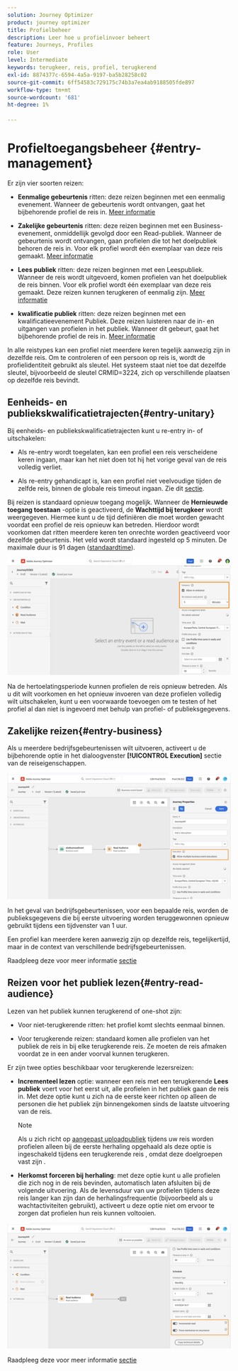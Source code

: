 ```yaml
---
solution: Journey Optimizer
product: journey optimizer
title: Profielbeheer
description: Leer hoe u profielinvoer beheert
feature: Journeys, Profiles
role: User
level: Intermediate
keywords: terugkeer, reis, profiel, terugkerend
exl-id: 8874377c-6594-4a5a-9197-ba5b28258c02
source-git-commit: 6ff54583c729175c74b3a7ea4ab9188505fde897
workflow-type: tm+mt
source-wordcount: '681'
ht-degree: 1%

---
```



# Profieltoegangsbeheer {#entry-management}

Er zijn vier soorten reizen:

* **Eenmalige gebeurtenis** ritten: deze reizen beginnen met een eenmalig evenement. Wanneer de gebeurtenis wordt ontvangen, gaat het bijbehorende profiel de reis in. [Meer informatie](#entry-unitary)

* **Zakelijke gebeurtenis** ritten: deze reizen beginnen met een Business-evenement, onmiddellijk gevolgd door een Read-publiek. Wanneer de gebeurtenis wordt ontvangen, gaan profielen die tot het doelpubliek behoren de reis in. Voor elk profiel wordt één exemplaar van deze reis gemaakt. [Meer informatie](#entry-business)

* **Lees publiek** ritten: deze reizen beginnen met een Leespubliek. Wanneer de reis wordt uitgevoerd, komen profielen van het doelpubliek de reis binnen. Voor elk profiel wordt één exemplaar van deze reis gemaakt. Deze reizen kunnen terugkeren of eenmalig zijn. [Meer informatie](#entry-read-audience)

* **kwalificatie publiek** ritten: deze reizen beginnen met een kwalificatieevenement Publiek. Deze reizen luisteren naar de in- en uitgangen van profielen in het publiek. Wanneer dit gebeurt, gaat het bijbehorende profiel de reis in. [Meer informatie](#entry-unitary)

In alle reistypes kan een profiel niet meerdere keren tegelijk aanwezig zijn in dezelfde reis. Om te controleren of een persoon op reis is, wordt de profielidentiteit gebruikt als sleutel. Het systeem staat niet toe dat dezelfde sleutel, bijvoorbeeld de sleutel CRMID=3224, zich op verschillende plaatsen op dezelfde reis bevindt.

## Eenheids- en publiekskwalificatietrajecten{#entry-unitary}

Bij eenheids- en publiekskwalificatietrajecten kunt u re-entry in- of uitschakelen:

* Als re-entry wordt toegelaten, kan een profiel een reis verscheidene keren ingaan, maar kan het niet doen tot hij het vorige geval van de reis volledig verliet.

* Als re-entry gehandicapt is, kan een profiel niet veelvoudige tijden de zelfde reis, binnen de globale reis timeout ingaan. Zie dit [sectie](../building-journeys/journey-gs.md#global_timeout).

Bij reizen is standaard opnieuw toegang mogelijk. Wanneer de **Hernieuwde toegang toestaan** -optie is geactiveerd, de **Wachttijd bij terugkeer** wordt weergegeven. Hiermee kunt u de tijd definiëren die moet worden gewacht voordat een profiel de reis opnieuw kan betreden. Hierdoor wordt voorkomen dat ritten meerdere keren ten onrechte worden geactiveerd voor dezelfde gebeurtenis. Het veld wordt standaard ingesteld op 5 minuten. De maximale duur is 91 dagen ([standaardtime](journey-gs.md#global_timeout)).

<!--
When a journey ends, its status is **[!UICONTROL Closed]**. New individuals can no longer enter the journey. Persons already in the journey automatically exit the journey. [Learn more](journey-gs.md#entrance)
-->

![](assets/journey-re-entrance.png)

Na de hertoelatingsperiode kunnen profielen de reis opnieuw betreden. Als u dit wilt voorkomen en het opnieuw invoeren van deze profielen volledig wilt uitschakelen, kunt u een voorwaarde toevoegen om te testen of het profiel al dan niet is ingevoerd met behulp van profiel- of publieksgegevens.

<!--
Due to the 30-day journey timeout, when journey re-entrance is not allowed, we cannot make sure the re-entrance blocking will work more than 91 days. Indeed, as we remove all information about persons who entered the journey 91 days after they enter, we cannot know the person entered previously, more than 91 days ago. -->

## Zakelijke reizen{#entry-business}

<!--
Business events follow re-entrance rules in the same way as for unitary events. If a journey allows re-entrance, the next business event will be processed.
-->

Als u meerdere bedrijfsgebeurtenissen wilt uitvoeren, activeert u de bijbehorende optie in het dialoogvenster **[!UICONTROL Execution]** sectie van de reiseigenschappen.

![](assets/business-entry.png)

In het geval van bedrijfsgebeurtenissen, voor een bepaalde reis, worden de publieksgegevens die bij eerste uitvoering worden teruggewonnen opnieuw gebruikt tijdens een tijdvenster van 1 uur.

Een profiel kan meerdere keren aanwezig zijn op dezelfde reis, tegelijkertijd, maar in de context van verschillende bedrijfsgebeurtenissen.

Raadpleeg deze voor meer informatie [sectie](../event/about-creating-business.md)

## Reizen voor het publiek lezen{#entry-read-audience}

Lezen van het publiek kunnen terugkerend of one-shot zijn:

* Voor niet-terugkerende ritten: het profiel komt slechts eenmaal binnen.

* Voor terugkerende reizen: standaard komen alle profielen van het publiek de reis in bij elke terugkerende reis. Ze moeten de reis afmaken voordat ze in een ander voorval kunnen terugkeren.

Er zijn twee opties beschikbaar voor terugkerende lezersreizen:

* **Incrementeel lezen** optie: wanneer een reis met een terugkerende **Lees publiek** voert voor het eerst uit, alle profielen in het publiek gaan de reis in. Met deze optie kunt u zich na de eerste keer richten op alleen de personen die het publiek zijn binnengekomen sinds de laatste uitvoering van de reis.

  >[!NOTE]
  >
  >Als u zich richt op [aangepast uploadpubliek](../audience/about-audiences.md#segments-in-journey-optimizer) tijdens uw reis worden profielen alleen bij de eerste herhaling opgehaald als deze optie is ingeschakeld tijdens een terugkerende reis , omdat deze doelgroepen vast zijn .

* **Herkomst forceren bij herhaling**: met deze optie kunt u alle profielen die zich nog in de reis bevinden, automatisch laten afsluiten bij de volgende uitvoering. Als de levensduur van uw profielen tijdens deze reis langer kan zijn dan de herhalingsfrequentie (bijvoorbeeld als u wachtactiviteiten gebruikt), activeert u deze optie niet om ervoor te zorgen dat profielen hun reis kunnen voltooien.

![](assets/read-audience-options.png)

Raadpleeg deze voor meer informatie [sectie](../building-journeys/read-audience.md#configuring-segment-trigger-activity)

<!--
After 91 days, a Read audience journey switches to the **Finished** status. This behavior is set for 91 days only (i.e. journey timeout default value) as all information about profiles who entered the journey is removed 91 days after they entered. Persons still in the journey automatically are impacted. They exit the journey after the 30 day timeout. 
-->

